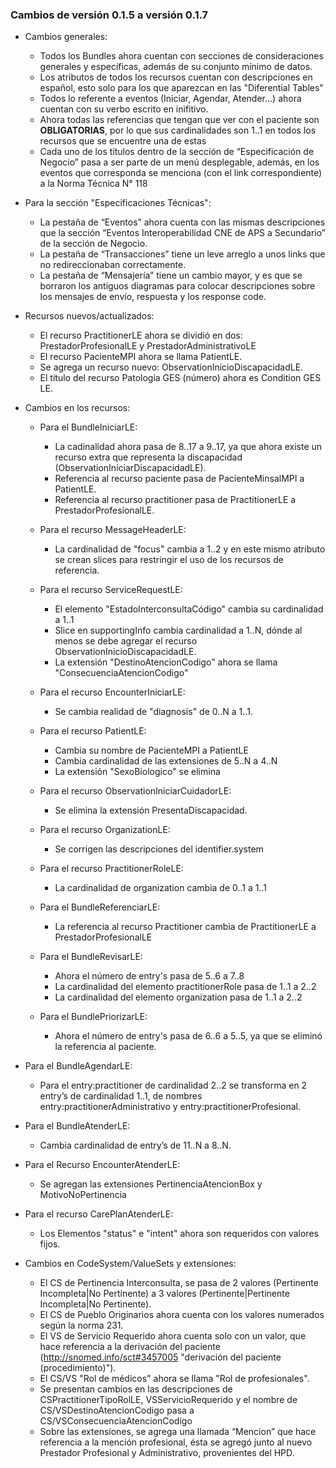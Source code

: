 
### Cambios de versión 0.1.5 a versión 0.1.7

- Cambios generales: 
   - Todos los Bundles ahora cuentan con secciones de consideraciones generales y específicas, además de su conjunto mínimo de datos. 
   - Los atributos de todos los recursos cuentan con descripciones en español, esto solo para los que aparezcan en las "Diferential Tables" 
   - Todos lo referente a eventos (Iniciar, Agendar, Atender...) ahora cuentan con su verbo escrito en inifitivo. 
   - Ahora todas las referencias que tengan que ver con el paciente son **OBLIGATORIAS**, por lo que sus cardinalidades son 1..1 en todos los recursos que se encuentre una de estas 
   - Cada uno de los títulos dentro de la sección de “Especificación de Negocio” pasa a ser parte de un menú desplegable, además, en los eventos que corresponda se menciona (con el link correspondiente) a la Norma Técnica N° 118 

- Para la sección "Especificaciones Técnicas": 
   - La pestaña de “Eventos” ahora cuenta con las mismas descripciones que la sección “Eventos Interoperabilidad CNE de APS a Secundario” de la sección de Negocio. 
   - La pestaña de “Transacciones” tiene un leve arreglo a unos links que no redireccionaban correctamente. 
   - La pestaña de “Mensajería” tiene un cambio mayor, y es que se borraron los antiguos diagramas para colocar descripciones sobre los mensajes de envío, respuesta y los response code. 

- Recursos nuevos/actualizados:  
   - El recurso PractitionerLE ahora se dividió en dos: PrestadorProfesionalLE y PrestadorAdministrativoLE
   - El recurso PacienteMPI ahora se llama PatientLE. 
   - Se agrega un recurso nuevo: ObservationInicioDiscapacidadLE. 
   - El título del recurso Patología GES (número) ahora es Condition GES LE. 

- Cambios en los recursos: 

   - Para el BundleIniciarLE:   
      - La cadinalidad ahora pasa de 8..17 a 9..17, ya que ahora existe un recurso extra que representa la discapacidad (ObservationIniciarDiscapacidadLE).  
      - Referencia al recurso paciente pasa de PacienteMinsalMPI a PatientLE.  
      - Referencia al recurso practitioner pasa de PractitionerLE a PrestadorProfesionalLE.  

   - Para el recurso MessageHeaderLE:  
      - La cardinalidad de "focus" cambia a 1..2 y en este mismo atributo se crean slices para restringir el uso de los recursos de referencia.   

   - Para el recurso ServiceRequestLE:  
      - El elemento "EstadoInterconsultaCódigo" cambia su cardinalidad a 1..1  
      - Slice en supportingInfo cambia cardinalidad a 1..N, dónde al menos se debe agregar el recurso ObservationInicioDiscapacidadLE.  
      - La extensión "DestinoAtencionCodigo" ahora se llama "ConsecuenciaAtencionCodigo"  

   - Para el recurso EncounterIniciarLE:  
      - Se cambia realidad de "diagnosis" de 0..N a 1..1.  

   - Para el recurso PatientLE: 
      - Cambia su nombre de PacienteMPI a PatientLE 
      - Cambia cardinalidad de las extensiones de 5..N a 4..N 
      - La extensión "SexoBiologico" se elimina 



   - Para el recurso ObservationIniciarCuidadorLE:  
      - Se elimina la extensión PresentaDiscapacidad. 



   - Para el recurso OrganizationLE: 
      - Se corrigen las descripciones del identifier.system 



   - Para el recurso PractitionerRoleLE:  
      - La cardinalidad de organization cambia de 0..1 a 1..1 

   - Para el BundleReferenciarLE: 
      - La referencia al recurso Practitioner cambia de PractitionerLE a PrestadorProfesionalLE 

   - Para el BundleRevisarLE:  
      - Ahora el número de entry's pasa de 5..6 a 7..8 
      - La cardinalidad del elemento practitionerRole pasa de 1..1 a 2..2 
      - La cardinalidad del elemento organization pasa de 1..1 a 2..2 

   - Para el BundlePriorizarLE:  
      - Ahora el número de entry's pasa de 6..6 a 5..5, ya que se eliminó la referencia al paciente. 

- Para el BundleAgendarLE:  
   - Para el entry:practitioner de cardinalidad 2..2 se transforma en 2 entry’s de cardinalidad 1..1, de nombres entry:practitionerAdministrativo y entry:practitionerProfesional.  

- Para el BundleAtenderLE:  
   - Cambia cardinalidad de entry’s de 11..N a 8..N. 

- Para el Recurso EncounterAtenderLE:  
   - Se agregan las extensiones PertinenciaAtencionBox y MotivoNoPertinencia 

- Para el recurso CarePlanAtenderLE:  
   - Los Elementos "status" e "intent" ahora son requeridos con valores fijos. 
   
- Cambios en CodeSystem/ValueSets y extensiones:  
   - El CS de Pertinencia Interconsulta, se pasa de 2 valores (Pertinente Incompleta\|No Pertinente) a 3 valores (Pertinente\|Pertinente Incompleta\|No Pertinente). 
   - El CS de Pueblo Originarios ahora cuenta con los valores numerados según la norma 231.   
   - El VS de Servicio Requerido ahora cuenta solo con un valor, que hace referencia a la derivación del paciente (http://snomed.info/sct#3457005 "derivación del paciente (procedimiento)").   
   - El CS/VS "Rol de médicos" ahora se llama "Rol de profesionales".   
   - Se presentan cambios en las descripciones de CSPractitionerTipoRolLE, VSServicioRequerido y el nombre de CS/VSDestinoAtencionCodigo pasa a CS/VSConsecuenciaAtencionCodigo  
   - Sobre las extensiones, se agrega una llamada “Mencion” que hace referencia a la mención profesional, ésta se agregó junto al nuevo Prestador Profesional y Administrativo, provenientes del HPD.  


